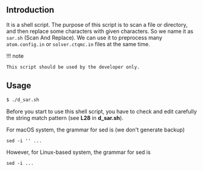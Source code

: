 ## Introduction

It is a shell script. The purpose of this script is to scan a file or directory, and then replace some characters with given characters. So we name it as `sar.sh` (Scan And Replace). We can use it to preprocess many `atom.config.in` or `solver.ctqmc.in` files at the same time.

!!! note

    This script should be used by the developer only.

## Usage

```sh
$ ./d_sar.sh
```

Before you start to use this shell script, you have to check and edit carefully the string match pattern (see **L28** in **d\_sar.sh**).

For macOS system, the grammar for sed is (we don't generate backup)

```text
sed -i '' ...
```

However, for Linux-based system, the grammar for sed is

```text
sed -i ...
```
